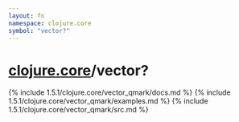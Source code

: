 ```yaml
---
layout: fn
namespace: clojure.core
symbol: "vector?"
---
```


# [clojure.core](../)/vector?

{% include 1.5.1/clojure.core/vector_qmark/docs.md %}
{% include 1.5.1/clojure.core/vector_qmark/examples.md %}
{% include 1.5.1/clojure.core/vector_qmark/src.md %}

